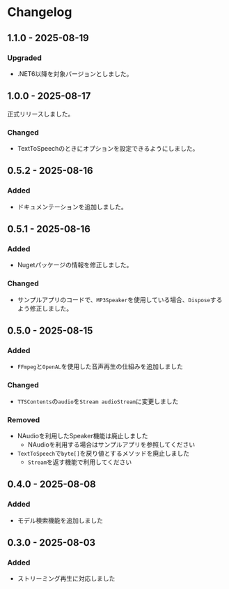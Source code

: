 # Changelog

## 1.1.0 - 2025-08-19

### Upgraded
- .NET6以降を対象バージョンとしました。

## 1.0.0 - 2025-08-17
正式リリースしました。
### Changed
- TextToSpeechのときにオプションを設定できるようにしました。

## 0.5.2 - 2025-08-16
### Added
- ドキュメンテーションを追加しました。

## 0.5.1 - 2025-08-16
### Added
- Nugetパッケージの情報を修正しました。

### Changed
- サンプルアプリのコードで、`MP3Speaker`を使用している場合、`Dispose`するよう修正しました。

## 0.5.0 - 2025-08-15
### Added
- `FFmpeg`と`OpenAL`を使用した音声再生の仕組みを追加しました

### Changed
- `TTSContents`の`audio`を`Stream audioStream`に変更しました

### Removed
- NAudioを利用したSpeaker機能は廃止しました
  - NAudioを利用する場合はサンプルアプリを参照してください
- `TextToSpeech`で`byte[]`を戻り値とするメソッドを廃止しました
  - `Stream`を返す機能で利用してください

## 0.4.0 - 2025-08-08
### Added
- モデル検索機能を追加しました


## 0.3.0 - 2025-08-03
### Added
- ストリーミング再生に対応しました

